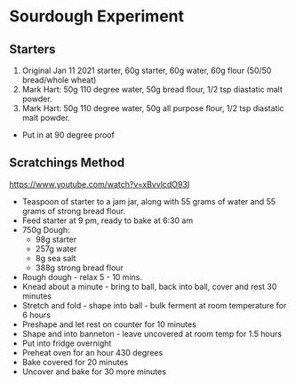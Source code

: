 # Sourdough Experiment

## Starters

1. Original Jan 11 2021 starter, 60g starter, 60g water, 60g flour (50/50 bread/whole wheat)
2. Mark Hart: 50g 110 degree water, 50g bread flour, 1/2 tsp diastatic malt powder.
3. Mark Hart: 50g 110 degree water, 50g all purpose flour, 1/2 tsp diastatic malt powder.

* Put in at 90 degree proof

## Scratchings Method

https://www.youtube.com/watch?v=xBvvlcdO93I

* Teaspoon of starter to a jam jar, along with 55 grams of water and 55 grams of strong bread flour.
* Feed starter at 9 pm, ready to bake at 6:30 am
* 750g Dough:
  * 98g starter
  * 257g water
  * 8g sea salt
  * 388g strong bread flour
* Rough dough - relax 5 - 10 mins.
* Knead about a minute - bring to ball, back into ball, cover and rest 30 minutes
* Stretch and fold - shape into ball - bulk ferment at room temperature for 6 hours
* Preshape and let rest on counter for 10 minutes
* Shape and into banneton - leave uncovered at room temp for 1.5 hours
* Put into fridge overnight
* Preheat oven for an hour 430 degrees
* Bake covered for 20 minutes
* Uncover and bake for 30 more minutes
